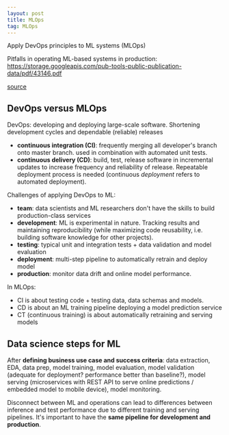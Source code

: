 ```yaml
---
layout: post
title: MLOps
tag: MLOps
---
```

Apply DevOps principles to ML systems (MLOps)

Pitfalls in operating ML-based systems in production: https://storage.googleapis.com/pub-tools-public-publication-data/pdf/43146.pdf

[source](https://cloud.google.com/architecture/mlops-continuous-delivery-and-automation-pipelines-in-machine-learning)

## DevOps versus MLOps
DevOps: developing and deploying large-scale software. Shortening development cycles and dependable (reliable) releases

* **continuous integration (CI)**: frequently merging all developer's branch onto master branch. used in combination with automated unit tests.
* **continuous delivery (CD)**: build, test, release software in incremental updates to increase frequency and reliability of release. Repeatable deployment process is needed (continuous *deployment* refers to automated deployment).

Challenges of applying DevOps to ML:
* **team**: data scientists and ML researchers don't have the skills to build production-class services
* **development**: ML is experimental in nature. Tracking results and maintaining reproducibility (while maximizing code reusability, i.e. building software knowledge for other projects).
* **testing**: typical unit and integration tests + data validation and model evaluation
* **deployment**: multi-step pipeline to automatically retrain and deploy model
* **production**: monitor data drift and online model performance.

In MLOps:
* CI is about testing code + testing data, data schemas and models.
* CD is about an ML training pipeline deploying a model prediction service
* CT (continuous training) is about automatically retraining and serving models

## Data science steps for ML
After **defining business use case and success criteria**:
data extraction, EDA, data prep, model training, model evaluation, model validation (adequate for deployment? performance better than baseline?), model serving (microservices with REST API to serve online predictions / embedded model to mobile device), model monitoring.

Disconnect between ML and operations can lead to differences between inference and test performance due to different training and serving pipelines. It's important to have the **same pipeline for development and production**.
